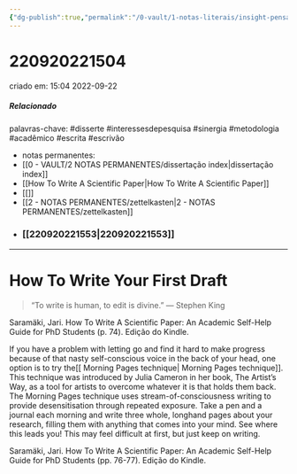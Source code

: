 ```yaml
---
{"dg-publish":true,"permalink":"/0-vault/1-notas-literais/insight-pensamento-e-meditacao/how-to-write-your-first-draft/","tags":["disserte","interessesdepesquisa","sinergia","metodologia","acadêmico","escrita","escrivão"],"dgHomeLink":true,"dgShowLocalGraph":true,"dgShowFileTree":true,"dgEnableSearch":true,"noteIcon":""}
---
```


# 220920221504
criado em: 15:04 2022-09-22

##### Relacionado
palavras-chave: #disserte #interessesdepesquisa #sinergia #metodologia #acadêmico #escrita #escrivão 
- notas permanentes: 
- [[0 - VAULT/2 NOTAS PERMANENTES/dissertação index\|dissertação index]]
- [[How To Write A Scientific Paper\|How To Write A Scientific Paper]]
- [[]]
- [[2 - NOTAS PERMANENTES/zettelkasten\|2 - NOTAS PERMANENTES/zettelkasten]]
- ### [[220920221553\|220920221553]]

---
# How To Write Your First Draft 
>“To write is human, to edit is divine.” — Stephen King

Saramäki, Jari. How To Write A Scientific Paper: An Academic Self-Help Guide for PhD Students (p. 74). Edição do Kindle. 

If you have a problem with letting go and find it hard to make progress because of that nasty self-conscious voice in the back of your head, one option is to try the[[ Morning Pages technique\| Morning Pages technique]]. This technique was introduced by Julia Cameron in her book, The Artist’s Way, as a tool for artists to overcome whatever it is that holds them back. The Morning Pages technique uses stream-of-consciousness writing to provide desensitisation through repeated exposure. Take a pen and a journal each morning and write three whole, longhand pages about your research, filling them with anything that comes into your mind. See where this leads you! This may feel difficult at first, but just keep on writing.

Saramäki, Jari. How To Write A Scientific Paper: An Academic Self-Help Guide for PhD Students (pp. 76-77). Edição do Kindle. 